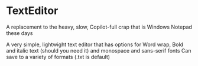 # TextEditor
A replacement to the heavy, slow, Copilot-full crap that is Windows Notepad these days

A very simple, lightwight text editor that has options for Word wrap, Bold and italic text (should you need it) and monospace and sans-serif fonts
Can save to a variety of formats (.txt is default)
